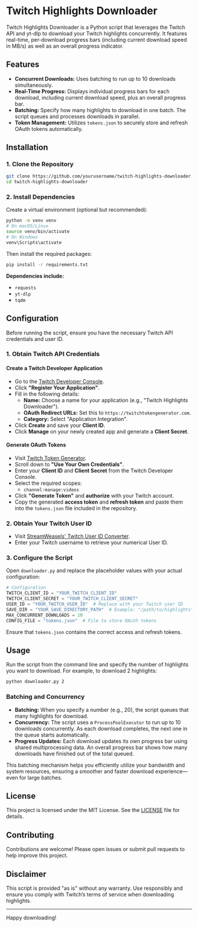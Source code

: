 # Twitch Highlights Downloader

Twitch Highlights Downloader is a Python script that leverages the Twitch API and yt-dlp to download your Twitch highlights concurrently. It features real-time, per-download progress bars (including current download speed in MB/s) as well as an overall progress indicator.

## Features

- **Concurrent Downloads:** Uses batching to run up to 10 downloads simultaneously.
- **Real-Time Progress:** Displays individual progress bars for each download, including current download speed, plus an overall progress bar.
- **Batching:** Specify how many highlights to download in one batch. The script queues and processes downloads in parallel.
- **Token Management:** Utilizes `tokens.json` to securely store and refresh OAuth tokens automatically.

## Installation

### 1. Clone the Repository

```bash
git clone https://github.com/yourusername/twitch-highlights-downloader.git
cd twitch-highlights-downloader
```

### 2. Install Dependencies

Create a virtual environment (optional but recommended):

```bash
python -m venv venv
# On macOS/Linux
source venv/bin/activate
# On Windows
venv\Scripts\activate
```

Then install the required packages:

```bash
pip install -r requirements.txt
```

**Dependencies include:**

- `requests`
- `yt-dlp`
- `tqdm`

## Configuration

Before running the script, ensure you have the necessary Twitch API credentials and user ID.

### 1. Obtain Twitch API Credentials

#### Create a Twitch Developer Application

- Go to the [Twitch Developer Console](https://dev.twitch.tv/console/apps).
- Click **"Register Your Application"**.
- Fill in the following details:
  - **Name:** Choose a name for your application (e.g., "Twitch Highlights Downloader").
  - **OAuth Redirect URLs:** Set this to `https://twitchtokengenerator.com`.
  - **Category:** Select "Application Integration".
- Click **Create** and save your **Client ID**.
- Click **Manage** on your newly created app and generate a **Client Secret**.

#### Generate OAuth Tokens

- Visit [Twitch Token Generator](https://twitchtokengenerator.com/).
- Scroll down to **"Use Your Own Credentials"**.
- Enter your **Client ID** and **Client Secret** from the Twitch Developer Console.
- Select the required scopes:
  - `channel:manage:videos`
- Click **"Generate Token"** and **authorize** with your Twitch account.
- Copy the generated **access token** and **refresh token** and paste them into the `tokens.json` file included in the repository.

### 2. Obtain Your Twitch User ID

- Visit [StreamWeasels' Twitch User ID Converter](https://www.streamweasels.com/tools/convert-twitch-username-to-user-id/).
- Enter your Twitch username to retrieve your numerical User ID.

### 3. Configure the Script

Open `downloader.py` and replace the placeholder values with your actual configuration:

```python
# Configuration
TWITCH_CLIENT_ID = "YOUR_TWITCH_CLIENT_ID"
TWITCH_CLIENT_SECRET = "YOUR_TWITCH_CLIENT_SECRET"
USER_ID = "YOUR_TWITCH_USER_ID"  # Replace with your Twitch user ID
SAVE_DIR = "YOUR_SAVE_DIRECTORY_PATH"  # Example: "/path/to/highlights"
MAX_CONCURRENT_DOWNLOADS = 10
CONFIG_FILE = "tokens.json"  # File to store OAuth tokens
```

Ensure that `tokens.json` contains the correct access and refresh tokens.

## Usage

Run the script from the command line and specify the number of highlights you want to download. For example, to download 2 highlights:

```bash
python downloader.py 2
```

### Batching and Concurrency

- **Batching:** When you specify a number (e.g., 20), the script queues that many highlights for download.
- **Concurrency:** The script uses a `ProcessPoolExecutor` to run up to 10 downloads concurrently. As each download completes, the next one in the queue starts automatically.
- **Progress Updates:** Each download updates its own progress bar using shared multiprocessing data. An overall progress bar shows how many downloads have finished out of the total queued.

This batching mechanism helps you efficiently utilize your bandwidth and system resources, ensuring a smoother and faster download experience—even for large batches.

## License

This project is licensed under the MIT License. See the [LICENSE](LICENSE) file for details.

## Contributing

Contributions are welcome! Please open issues or submit pull requests to help improve this project.

## Disclaimer

This script is provided "as is" without any warranty. Use responsibly and ensure you comply with Twitch’s terms of service when downloading highlights.

---

Happy downloading!
